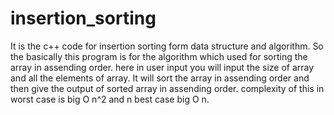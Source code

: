 # insertion_sorting
It is the c++ code for insertion sorting form data structure and algorithm.
So the basically this program is for the algorithm which used for sorting the array in assending order. here in user input you will input the size of array and all the elements of array. It will sort the array in assending order and then give the output of sorted array in assending order. complexity of this in worst case is big O n^2 and n best case big O n.


